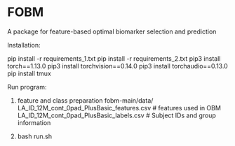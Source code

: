 # FOBM
A package for feature-based optimal biomarker selection and prediction

Installation:

pip install -r requirements_1.txt
pip install -r requirements_2.txt
pip3 install torch==1.13.0
pip3 install torchvision==0.14.0
pip3 install torchaudio==0.13.0
pip install tmux




Run program:

1. feature and class preparation 
  fobm-main/data/
  		LA_ID_12M_cont_0pad_PlusBasic_features.csv  # features used in OBM
  		LA_ID_12M_cont_0pad_PlusBasic_labels.csv # Subject IDs and group information
  
2. bash run.sh
